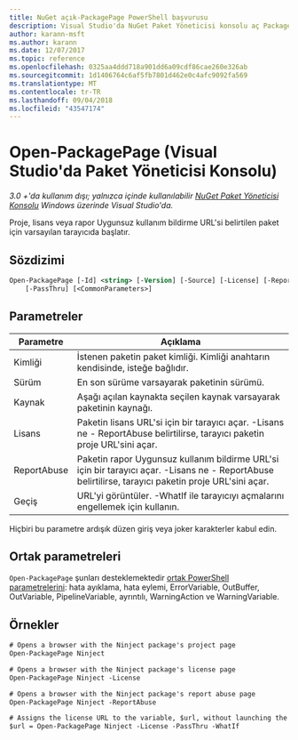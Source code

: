 ```yaml
---
title: NuGet açık-PackagePage PowerShell başvurusu
description: Visual Studio'da NuGet Paket Yöneticisi konsolu aç PackagePage PowerShell komutunda referansı.
author: karann-msft
ms.author: karann
ms.date: 12/07/2017
ms.topic: reference
ms.openlocfilehash: 0325aa4ddd718a901dd6a09cdf86cae260e326ab
ms.sourcegitcommit: 1d1406764c6af5fb7801d462e0c4afc9092fa569
ms.translationtype: MT
ms.contentlocale: tr-TR
ms.lasthandoff: 09/04/2018
ms.locfileid: "43547174"
---
```

# <a name="open-packagepage-package-manager-console-in-visual-studio"></a>Open-PackagePage (Visual Studio'da Paket Yöneticisi Konsolu)

*3.0 +'da kullanım dışı; yalnızca içinde kullanılabilir [NuGet Paket Yöneticisi Konsolu](package-manager-console.md) Windows üzerinde Visual Studio'da.*

Proje, lisans veya rapor Uygunsuz kullanım bildirme URL'si belirtilen paket için varsayılan tarayıcıda başlatır.

## <a name="syntax"></a>Sözdizimi

```ps
Open-PackagePage [-Id] <string> [-Version] [-Source] [-License] [-ReportAbuse]
    [-PassThru] [<CommonParameters>]
```

## <a name="parameters"></a>Parametreler

| Parametre | Açıklama |
| --- | --- |
| Kimliği | İstenen paketin paket kimliği. Kimliği anahtarın kendisinde, isteğe bağlıdır. |
| Sürüm | En son sürüme varsayarak paketinin sürümü. |
| Kaynak | Aşağı açılan kaynakta seçilen kaynak varsayarak paketinin kaynağı. |
| Lisans | Paketin lisans URL'si için bir tarayıcı açar. -Lisans ne - ReportAbuse belirtilirse, tarayıcı paketin proje URL'sini açar. |
| ReportAbuse | Paketin rapor Uygunsuz kullanım bildirme URL'si için bir tarayıcı açar. -Lisans ne - ReportAbuse belirtilirse, tarayıcı paketin proje URL'sini açar. |
| Geçiş | URL'yi görüntüler. -WhatIf ile tarayıcıyı açmalarını engellemek için kullanın. |

Hiçbiri bu parametre ardışık düzen giriş veya joker karakterler kabul edin.

## <a name="common-parameters"></a>Ortak parametreleri

`Open-PackagePage` şunları desteklemektedir [ortak PowerShell parametrelerini](http://go.microsoft.com/fwlink/?LinkID=113216): hata ayıklama, hata eylemi, ErrorVariable, OutBuffer, OutVariable, PipelineVariable, ayrıntılı, WarningAction ve WarningVariable.

## <a name="examples"></a>Örnekler

```ps
# Opens a browser with the Ninject package's project page
Open-PackagePage Ninject

# Opens a browser with the Ninject package's license page
Open-PackagePage Ninject -License

# Opens a browser with the Ninject package's report abuse page  
Open-PackagePage Ninject -ReportAbuse

# Assigns the license URL to the variable, $url, without launching the browser
$url = Open-PackagePage Ninject -License -PassThru -WhatIf
```